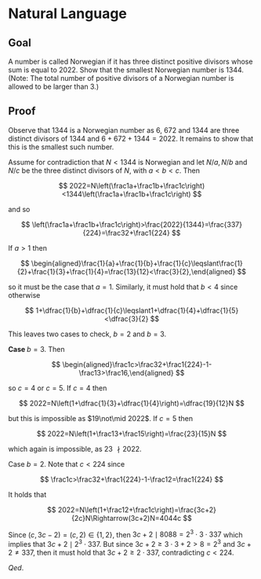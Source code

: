 # Natural Language

## Goal

A number is called Norwegian if it has three distinct positive divisors whose sum is equal to $2022$. Show that the smallest Norwegian number is $1344$.
(Note: The total number of positive divisors of a Norwegian number is allowed to be larger than 3.)

## Proof

Observe that $1344$ is a Norwegian number as $6$, $672$ and $1344$ are three distinct divisors of $1344$ and $6+672+1344=2022$. It remains to show that this is the smallest such number.

Assume for contradiction that $N<1344$ is Norwegian and let $N/a,N/b$ and $N/c$ be the three distinct divisors of $N$, with $a<b<c.$ Then

$$
2022=N\left(\frac1a+\frac1b+\frac1c\right)<1344\left(\frac1a+\frac1b+\frac1c\right)
$$

and so

$$
\left(\frac1a+\frac1b+\frac1c\right)>\frac{2022}{1344}=\frac{337}{224}=\frac32+\frac1{224}
$$

If $a>1$ then

$$
\begin{aligned}\frac{1}{a}+\frac{1}{b}+\frac{1}{c}\leqslant\frac{1}{2}+\frac{1}{3}+\frac{1}{4}=\frac{13}{12}<\frac{3}{2},\end{aligned}
$$

so it must be the case that $a=1.$ Similarly, it must hold that $b<4$ since otherwise

$$
1+\dfrac{1}{b}+\dfrac{1}{c}\leqslant1+\dfrac{1}{4}+\dfrac{1}{5}<\dfrac{3}{2}
$$

This leaves two cases to check, $b=2$ and $b=3$.

$\textbf{Case }b= 3.$ Then

$$
\begin{aligned}\frac1c>\frac32+\frac1{224}-1-\frac13>\frac16,\end{aligned}
$$

so $c=4$ or $c=5.$ If $c=4$ then

$$
2022=N\left(1+\dfrac{1}{3}+\dfrac{1}{4}\right)=\dfrac{19}{12}N
$$

but this is impossible as $19\not\mid 2022$. If $c=5$ then

$$
2022=N\left(1+\frac13+\frac15\right)=\frac{23}{15}N
$$

which again is impossible, as 23 $\nmid2022.$

Case $b=2.$ Note that $c<224$ since

$$
\frac1c>\frac32+\frac1{224}-1-\frac12=\frac1{224}
$$

It holds that

$$
2022=N\left(1+\frac12+\frac1c\right)=\frac{3c+2}{2c}N\Rightarrow(3c+2)N=4044c
$$

Since $(c,3c-2)=(c,2)\in\{1,2\}$, then $3c+2\mid8088=2^3\cdot3\cdot337$ which implies that $3c+2\mid2^3\cdot337.$ But since $3c+2\geqslant3\cdot3+2>8=2^3$ and $3c+2\neq337$, then it must hold that $3c+2\geqslant2\cdot337$, contradicting $c<224.$

$Qed.$













